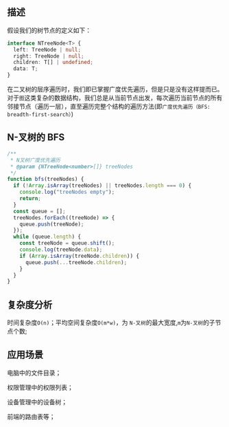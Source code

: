 ## 描述

假设我们的树节点的定义如下：

```ts
interface NTreeNode<T> {
  left: TreeNode | null;
  right: TreeNode | null;
  children: T[] | undefined;
  data: T;
}
```

在二叉树的层序遍历时，我们即已掌握广度优先遍历，但是只是没有这样提而已。对于`图`这类复杂的数据结构，我们总是从当前节点出发，每次遍历当前节点的所有邻接节点（遍历一层），直至遍历完整个结构的遍历方法(即`广度优先遍历（BFS: breadth-first-search）`)

## N-叉树的 BFS

```javascript
/**
 * N叉树广度优先遍历
 * @param {NTreeNode<number>[]} treeNodes
 */
function bfs(treeNodes) {
  if (!Array.isArray(treeNodes) || treeNodes.length === 0) {
    console.log("treeNodes empty");
    return;
  }
  const queue = [];
  treeNodes.forEach((treeNode) => {
    queue.push(treeNode);
  });
  while (queue.length) {
    const treeNode = queue.shift();
    console.log(treeNode.data);
    if (Array.isArray(treeNode.children)) {
      queue.push(...treeNode.children);
    }
  }
}
```

## 复杂度分析

时间复杂度`O(n)`；平均空间复杂度`O(m*w)`，为 `N-叉树`的最大宽度,`m`为`N-叉树`的子节点个数;

## 应用场景

电脑中的文件目录；

权限管理中的权限列表；

设备管理中的设备树；

前端的路由表等；
